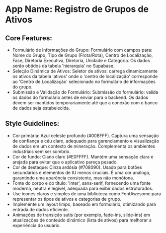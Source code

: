 # **App Name**: Registro de Grupos de Ativos

## Core Features:

- Formulário de Informações do Grupo: Formulário com campos para: Nome do Grupo, Tipo de Grupo (Frota/Rota), Centro de Localização, Fase, Diretoria Executiva, Diretoria, Unidade e Categoria. Os dados serão obtidos da tabela 'hierarquia' no Supabase.
- Seleção Dinâmica de Ativos: Seletor de ativos: carrega dinamicamente os ativos da tabela 'ativos' onde o 'centro de localização' corresponde ao 'Centro de Localização' selecionado no formulário de informações do grupo.
- Submissão e Validação do Formulário: Submissão do formulário: valida os dados do formulário antes de enviar para o backend. Os dados devem ser mantidos temporariamente até que a conexão com o banco de dados seja estabelecida.

## Style Guidelines:

- Cor primária: Azul celeste profundo (#00BFFF). Captura uma sensação de confiança e céu claro, adequado para gerenciamento e visualização de dados em um contexto de mineração. Complementa os ambientes industriais sem ser sombrio.
- Cor de fundo: Ciano claro (#E0FFFF). Mantém uma sensação clara e arejada para evitar que o aplicativo pareça pesado.
- Cor de destaque: Cinza ardósia (#708090). Usado para botões secundários e elementos de IU menos cruciais. É uma cor análoga, garantindo uma aparência consistente, mas não monótona.
- Fonte do corpo e do título: 'Inter', sans-serif, fornecendo uma fonte moderna, neutra e legível, adequada para exibir dados estruturados.
- Use ícones claros e simples de uma biblioteca como FontAwesome para representar os tipos de ativos e categorias de grupo.
- Implemente um layout limpo, baseado em formulário, otimizando para entrada de dados eficiente.
- Animações de transição sutis (por exemplo, fade-ins, slide-ins) em atualizações de conteúdo dinâmico (lista de ativos) para melhorar a experiência do usuário.